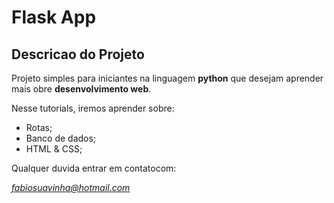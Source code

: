 # Flask App

## Descricao do Projeto

Projeto simples para iniciantes na linguagem **python** que desejam aprender mais obre **desenvolvimento web**.

Nesse tutorials, iremos aprender sobre:

- Rotas;
- Banco de dados;
- HTML  & CSS;

Qualquer duvida entrar em contatocom:

*fabiosuavinha@hotmail.com*